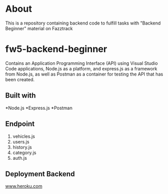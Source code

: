 # About

This is a repository containing backend code to fulfill tasks with "Backend Beginner" material on Fazztrack

# fw5-backend-beginner

Contains an Application Programming Interface (API) using Visual Studio Code applications, Node.js as a platform, and express.js as a framework from Node.js, as well as Postman as a container for testing the API that has been created.

## Built with

*Node.js
*Express.js
*Postman

## Endpoint

1. vehicles.js
2. users.js
3. history.js
4. category.js
5. auth.js

## Deployment Backend

www.heroku.com
